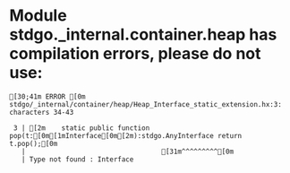 # Module stdgo._internal.container.heap has compilation errors, please do not use:
```
[30;41m ERROR [0m stdgo/_internal/container/heap/Heap_Interface_static_extension.hx:3: characters 34-43

 3 | [2m    static public function pop(t:[0m[1mInterface[0m[2m):stdgo.AnyInterface return t.pop();[0m
   |                                  [31m^^^^^^^^^[0m
   | Type not found : Interface


```

